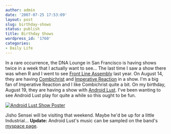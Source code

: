 ```yaml
---
author: admin
date: '2007-07-25 17:53:09'
layout: post
slug: birthday-shows
status: publish
title: Birthday Shows
wordpress_id: '1760'
categories:
- Daily Life
---
```


In a rare occurrence, the DNA Lounge in San Francisco is having shows
twice in a week that I actually want to see... The last time I saw a
show there was when R and I went to see [Front Line
Assembly](http://en.wikipedia.org/wiki/Front_Line_Assembly) last year.
On August 14, they are having [Combichrist](http://www.combichrist.com/)
and [Imperative Reaction](http://www.imperativereaction.net/) in a show.
I'm a big fan of Imperative Reaction and I like Combichrist quite a bit.
On my birthday, August 19, they are having a show with [Android
Lust](http://www.androidlust.com/). I've been wanting to see Android
Lust play for quite a while so this ought to be fun.

[![Android Lust Show
Poster](http://farm2.static.flickr.com/1149/900387894_5f61fb1afb.jpg)](http://www.flickr.com/photos/albill/900387894/ "Photo Sharing")

Jisho Sensei will be visiting that weekend. Maybe he'd be up for a
little Industrial... **Update:** Android Lust's music can be sampled on
the band's [myspace page](http://www.myspace.com/androidlust).
